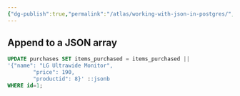 ```yaml
---
{"dg-publish":true,"permalink":"/atlas/working-with-json-in-postgres/","tags":["postgres","json","quicktip"]}
---
```



## Append to a JSON array

```sql
UPDATE purchases SET items_purchased = items_purchased ||   
'{"name": "LG Ultrawide Monitor",  
        "price": 190,  
        "productid": 8}' ::jsonb  
WHERE id=1;
```
